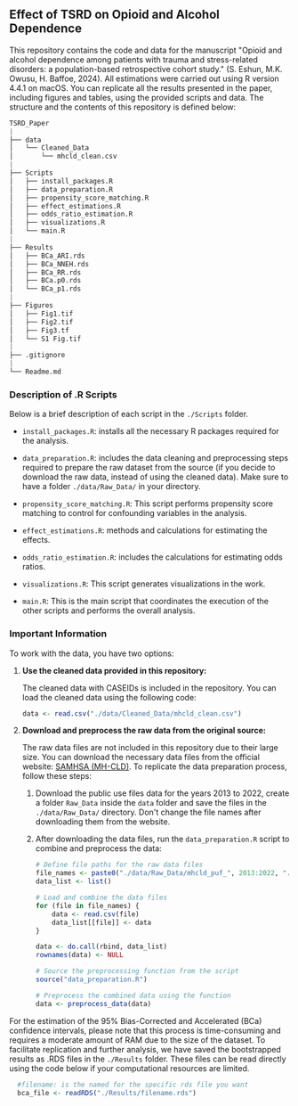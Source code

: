 

## Effect of TSRD on Opioid and Alcohol Dependence

This repository contains the code and data for the manuscript "Opioid and alcohol dependence among patients with trauma and stress-related disorders: a population-based retrospective cohort study." (S. Eshun, M.K. Owusu, H. Baffoe, 2024). All estimations were carried out using R version 4.4.1 on macOS. You can replicate all the results presented in the paper, including figures and tables, using the provided scripts and data. The structure and the contents of this repository is defined below:
```r
TSRD_Paper
|
├── data
│   └── Cleaned_Data
│       └── mhcld_clean.csv
|
├── Scripts
│   ├── install_packages.R
│   ├── data_preparation.R
│   ├── propensity_score_matching.R
│   ├── effect_estimations.R
│   ├── odds_ratio_estimation.R
│   ├── visualizations.R
│   └── main.R
|
├── Results
│   ├── BCa_ARI.rds
│   ├── BCa_NNEH.rds
│   ├── BCa_RR.rds
│   ├── BCa.p0.rds
│   └── BCa_p1.rds
|
├── Figures
│   ├── Fig1.tif
│   ├── Fig2.tif
│   ├── Fig3.tf
│   └── S1 Fig.tif
|
├── .gitignore
|
└── Readme.md
```

### Description of .R Scripts

Below is a brief description of each script in the ``./Scripts`` folder.

- ``install_packages.R``: installs all the necessary R packages required for the analysis.

- ``data_preparation.R``: includes the data cleaning and preprocessing steps required to prepare the raw dataset from the source (if you decide to download the raw data, instead of using the cleaned data). Make sure to have a folder `./data/Raw_Data/` in your directory.

- ``propensity_score_matching.R``: This script performs propensity score matching to control for confounding variables in the analysis.

- ``effect_estimations.R``: methods and calculations for estimating the effects.

- ``odds_ratio_estimation.R``: includes the calculations for estimating odds ratios.

- ``visualizations.R``: This script generates visualizations in the work.

- ``main.R``: This is the main script that coordinates the execution of the other scripts and performs the overall analysis.


### Important Information


To work with the data, you have two options:

1. **Use the cleaned data provided in this repository:**

    The cleaned data with CASEIDs is included in the repository. You can load the cleaned data using the following code:

    ```r
    data <- read.csv("./data/Cleaned_Data/mhcld_clean.csv")
    ```

2. **Download and preprocess the raw data from the original source:**

    The raw data files are not included in this repository due to their large size. You can download the necessary data files from the official website: [SAMHSA (MH-CLD)](https://www.samhsa.gov/data/data-we-collect/mh-cld-mental-health-client-level-data). To replicate the data preparation process, follow these steps:

    1. Download the public use files data for the years 2013 to 2022, create a folder ``Raw_Data`` inside the ``data`` folder and save the files in the ``./data/Raw_Data/`` directory. Don't change the file names after downloading them from the website.

    2. After downloading the data files, run the ``data_preparation.R`` script to combine and preprocess the data:
    
        ```r
        # Define file paths for the raw data files
        file_names <- paste0("./data/Raw_Data/mhcld_puf_", 2013:2022, ".csv")
        data_list <- list()
        
        # Load and combine the data files
        for (file in file_names) {
            data <- read.csv(file)
            data_list[[file]] <- data
        }
        
        data <- do.call(rbind, data_list)
        rownames(data) <- NULL
        
        # Source the preprocessing function from the script
        source("data_preparation.R")
        
        # Preprocess the combined data using the function
        data <- preprocess_data(data)
        ```


For the estimation of the 95% Bias-Corrected and Accelerated (BCa) confidence intervals, please note that this process is time-consuming and requires a moderate amount of RAM due to the size of the dataset. To facilitate replication and further analysis, we have saved the bootstrapped results as .RDS files in the ``./Results`` folder. These files can be read directly using the code below if your computational resources are limited.

```r
  #filename: is the named for the specific rds file you want
  bca_file <- readRDS("./Results/filename.rds")
```











